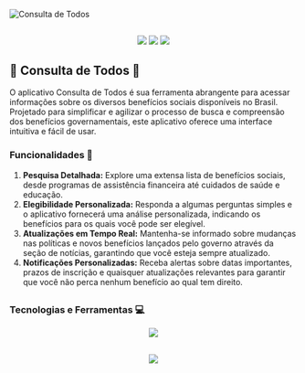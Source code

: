 
![Consulta de Todos](https://1lusca.github.io/assets/img/portfolio/consulta-de-todos.png)

##

<p align="center">
  <img src="https://img.shields.io/badge/Android-3DDC84?logo=android&logoColor=white"/>
  <img src="https://img.shields.io/github/license/1lusca/Consulta-de-Todos">
  <img src="https://img.shields.io/github/followers/1lusca.svg?style=social&label=Follow&maxAge=2592000">
</p>

## 🤑 Consulta de Todos 🤑

O aplicativo Consulta de Todos é sua ferramenta abrangente para acessar informações sobre os diversos benefícios sociais disponíveis no Brasil. Projetado para simplificar e agilizar o processo de busca e compreensão dos benefícios governamentais, este aplicativo oferece uma interface intuitiva e fácil de usar.

### Funcionalidades 🔨
1. **Pesquisa Detalhada:** Explore uma extensa lista de benefícios sociais, desde programas de assistência financeira até cuidados de saúde e educação.
2. **Elegibilidade Personalizada:** Responda a algumas perguntas simples e o aplicativo fornecerá uma análise personalizada, indicando os benefícios para os quais você pode ser elegível.
3. **Atualizações em Tempo Real:** Mantenha-se informado sobre mudanças nas políticas e novos benefícios lançados pelo governo através da seção de notícias, garantindo que você esteja sempre atualizado.
4. **Notificações Personalizadas:**  Receba alertas sobre datas importantes, prazos de inscrição e quaisquer atualizações relevantes para garantir que você não perca nenhum benefício ao qual tem direito.

##

### Tecnologias e Ferramentas 💻

<p align="center">
  <img src="https://skillicons.dev/icons?i=flutter,dart,firebase,figma,git,github" />
</p>

##

<p align="center">
  <img src="http://ForTheBadge.com/images/badges/built-with-love.svg">
</p>

